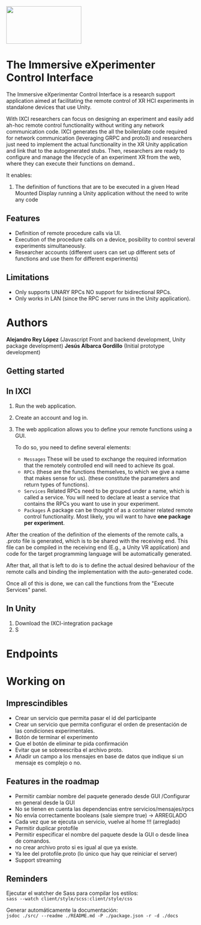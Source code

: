 <img height="100" src="C:\Users\cored\Desktop\Github\ixci-grpc\client\static\images\IXCI-icon.png" width="200"/>

# The Immersive eXperimenter Control Interface

The Immersive eXperimentar Control Interface is a research support application aimed at facilitating the remote control
of XR HCI experiments in standalone devices that
use Unity.

With IXCI researchers can focus on designing an experiment and easily add ah-hoc remote control functionality without
writing any network communication code.
IXCI generates the all the boilerplate code required for network communication (leveraging GRPC and proto3) and
researchers just need to implement the actual functionality in the XR Unity application and link that to the
autogenerated stubs.
Then, researchers are ready to configure and manage the lifecycle of an experiment XR from the web, where they can
execute their functions on demand..

It enables:

1. The definition of functions that are to be executed in a given Head Mounted Display running a Unity
   application without the need to write any code

## Features

- Definition of remote procedure calls via UI.
- Execution of the procedure calls on a device, posibility to control several experiments simultaneously.
- Researcher accounts (different users can set up different sets of functions and use them for different experiments)

## Limitations

- Only supports UNARY RPCs NO support for bidirectional RPCs.
- Only works in LAN (since the RPC server runs in the Unity application).

# Authors

**Alejandro Rey López** (Javascript Front and backend development, Unity package development)
**Jesús Albarca Gordillo** (Initial prototype development)

## Getting started

## In IXCI

1. Run the web application.
2. Create an account and log in.
3. The web application allows you to define your remote functions using a GUI.

   To do so, you need to define several elements:

    - `Messages` These will be used to exchange the required information that the remotely controlled end will need to
      achieve its goal.
    - `RPCs` (these are the functions themselves, to which we give a name that makes sense for us).
      (these constitute the parameters and return types of functions).
    - `Services` Related RPCs need to be grouped under a name, which is called a service. You will need to declare at
      least a service that contains the RPCs you want to use in your experiment.
    - `Packages` A package can be thought of as a container related remote control functionality.
      Most likely, you wil want to have **one package per experiment**.

After the creation of the definition of the elements of the remote calls, a .proto file is generated, which is to be
shared with the receiving end. This file can be compiled in the receiving end (E.g., a Unity VR application) and code
for the target programming language will be automatically generated.

After that, all that is left to do is to define the actual desired behaviour of the remote calls and binding the
implementation with the auto-generated code.

Once all of this is done, we can call the functions from the "Execute Services" panel.

## In Unity

1. Download the IXCI-integration package
2. S

# Endpoints

# Working on

## Imprescindibles

- Crear un servicio que permita pasar el id del participante
- Crear un servicio que permita configurar el orden de presentación de las condiciones experimentales.
- Botón de terminar el experimento
- Que el botón de eliminar te pida confirmación
- Evitar que se sobreescriba el archivo proto.
- Añadir un campo a los mensajes en base de datos que indique si un mensaje es complejo o no.

## Features in the roadmap

- Permitir cambiar nombre del paquete generado desde GUI /Configurar en general desde la GUI
- No se tienen en cuenta las dependencias entre servicios/mensajes/rpcs
- No envía correctamente booleans (sale siempre true) -> ARREGLADO
- Cada vez que se ejecuta un servicio, vuelve al home !!!  (arreglado)
- Permitir duplicar protofile
- Permitir especificar el nombre del paquete desde la GUI o desde línea de comandos.
- no crear archivo proto si es igual al que ya existe.
- Ya lee del protofile.proto (lo único que hay que reiniciar el server)
- Support streaming

## Reminders

Ejecutar el watcher de Sass para compilar los estilos:<br/>
`sass --watch client/style/scss:client/style/css`

Generar automáticamente la documentación: <br/>
`jsdoc ./src/ --readme ./README.md -P ./package.json -r -d ./docs`
